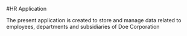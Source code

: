 #HR Application

The present application is created to store and manage data 
related to employees, departments and subsidiaries of Doe Corporation